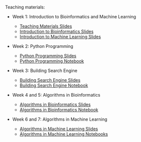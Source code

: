 Teaching materials:

* Week 1: Introduction to Bioinformatics and Machine Learning
  * [Teaching Materials Slides](https://github.com/ekaakurniawan/umn-kapita_selecta-2015-ganjil/raw/master/Slides/W1%20-%20Introduction%20to%20Bioinformatics%20and%20Machine%20Learning/Teaching%20Materials/Teaching%20Materials.pdf)
  * [Introduction to Bioinformatics Slides](https://github.com/ekaakurniawan/umn-kapita_selecta-2015-ganjil/raw/master/Slides/W1%20-%20Introduction%20to%20Bioinformatics%20and%20Machine%20Learning/Bioinformatics/Introduction%20to%20Bioinformatics%20Algorithm.pdf)
  * [Introduction to Machine Learning Slides](https://github.com/ekaakurniawan/umn-kapita_selecta-2015-ganjil/raw/master/Slides/W1%20-%20Introduction%20to%20Bioinformatics%20and%20Machine%20Learning/Machine%20Learning/Machine%20Learning.pdf)

* Week 2: Python Programming
  * [Python Programming Slides](https://github.com/ekaakurniawan/umn-kapita_selecta-2015-ganjil/raw/master/Slides/W2-3%20-%20Python%20Programming%20-%20Building%20Search%20Engine/Python%20Programming.pdf)
  * [Python Programming Notebook](http://nbviewer.jupyter.org/github/ekaakurniawan/umn-kapita_selecta-2015-ganjil/blob/master/W2%20-%20Python%20Programming/Python%20Programming.ipynb)
  
* Week 3: Building Search Engine
  * [Building Search Engine Slides](https://github.com/ekaakurniawan/umn-kapita_selecta-2015-ganjil/raw/master/Slides/W2-3%20-%20Python%20Programming%20-%20Building%20Search%20Engine/Search%20Engine.pdf)
  * [Building Search Engine Notebook](http://nbviewer.jupyter.org/github/ekaakurniawan/umn-kapita_selecta-2015-ganjil/blob/master/W2%20-%20Python%20Programming/Search%20Engine.ipynb)

* Week 4 and 5: Algorithms in Bioinformatics
  * [Algorithms in Bioinformatics Slides](https://github.com/ekaakurniawan/umn-kapita_selecta-2015-ganjil/raw/master/Slides/W4-5%20-%20Algorithms%20in%20Bioinformatics/Bioinformatics%20Algorithms.pdf)
  * [Algorithms in Bioinformatics Notebook](http://nbviewer.jupyter.org/github/ekaakurniawan/umn-kapita_selecta-2015-ganjil/blob/master/W5%20-%20Bioinformatics%20Algorithms/DynamicProgramming.ipynb)
  
* Week 6 and 7: Algorithms in Machine Learning
  * [Algorithms in Machine Learning Slides](https://github.com/ekaakurniawan/umn-kapita_selecta-2015-ganjil/raw/master/Slides/W6-7%20-%20Algorithms%20in%20Machine%20Learning/Machine%20Learning%20Algorithms.pdf)
  * [Algorithms in Machine Learning Notebooks](https://github.com/ekaakurniawan/iPyMacLern)
